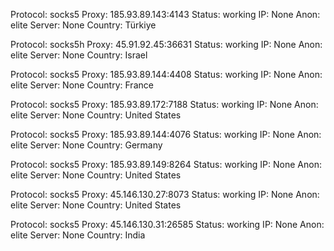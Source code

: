 Protocol: socks5
Proxy: 185.93.89.143:4143
Status: working
IP: None
Anon: elite
Server: None
Country: Türkiye

Protocol: socks5h
Proxy: 45.91.92.45:36631
Status: working
IP: None
Anon: elite
Server: None
Country: Israel

Protocol: socks5
Proxy: 185.93.89.144:4408
Status: working
IP: None
Anon: elite
Server: None
Country: France

Protocol: socks5
Proxy: 185.93.89.172:7188
Status: working
IP: None
Anon: elite
Server: None
Country: United States

Protocol: socks5
Proxy: 185.93.89.144:4076
Status: working
IP: None
Anon: elite
Server: None
Country: Germany

Protocol: socks5
Proxy: 185.93.89.149:8264
Status: working
IP: None
Anon: elite
Server: None
Country: United States

Protocol: socks5
Proxy: 45.146.130.27:8073
Status: working
IP: None
Anon: elite
Server: None
Country: United States

Protocol: socks5
Proxy: 45.146.130.31:26585
Status: working
IP: None
Anon: elite
Server: None
Country: India

